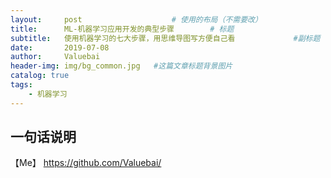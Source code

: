 ```yaml
---
layout:     post					# 使用的布局（不需要改）
title:      ML-机器学习应用开发的典型步骤		# 标题
subtitle:   使用机器学习的七大步骤，用思维导图写方便自己看   			#副标题
date:       2019-07-08
author:     Valuebai
header-img: img/bg_common.jpg 	#这篇文章标题背景图片
catalog: true
tags:
    - 机器学习
---
```


## 一句话说明




【Me】
https://github.com/Valuebai/

